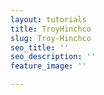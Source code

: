 ```yaml
---
layout: tutorials
title: TroyHinchco
slug: Troy-Hinchco
seo_title: ''
seo_description: ''
feature_image: ''

---
```

